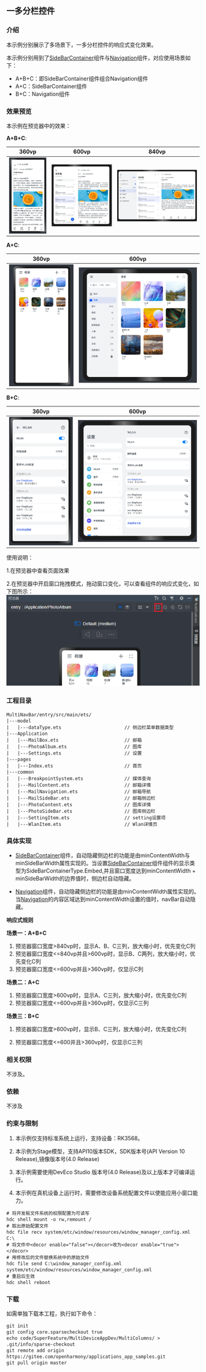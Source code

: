 ## 一多分栏控件

### 介绍

本示例分别展示了多场景下，一多分栏控件的响应式变化效果。

本示例分别用到了[SideBarContainer](https://gitee.com/openharmony/docs/blob/master/zh-cn/application-dev/reference/apis-arkui/arkui-ts/ts-container-sidebarcontainer.md)组件与[Navigation](https://gitee.com/openharmony/docs/blob/master/zh-cn/application-dev/reference/apis-arkui/arkui-ts/ts-basic-components-navigation.md)组件，对应使用场景如下：

* A+B+C：即SideBarContainer组件组合Navigation组件
* A+C：SideBarContainer组件
* B+C：Navigation组件



### 效果预览

本示例在预览器中的效果：

**A+B+C**:

| 360vp                               | 600vp                               | 840vp                               |
| ----------------------------------- | ----------------------------------- | ----------------------------------- |
| ![](screenshots/Devices/image3.png) | ![](screenshots/Devices/image2.png) | ![](screenshots/Devices/image1.png) |

**A+C**:

| 360vp                               | 600vp                               |
| ----------------------------------- | ----------------------------------- |
| ![](screenshots/Devices/image8.png) | ![](screenshots/Devices/image7.png) |



**B+C**:

| 360vp                                | 600vp                               |
| ------------------------------------ | ----------------------------------- |
| ![](screenshots/Devices/image10.png) | ![](screenshots/Devices/image9.png) |

使用说明：

1.在预览器中查看页面效果

2.在预览器中开启窗口拖拽模式，拖动窗口变化，可以查看组件的响应式变化，如下图所示：
![](screenshots/Devices/image11.png)


### 工程目录

```
MultiNavBar/entry/src/main/ets/
|---model
|   |---dataType.ets                       // 侧边栏菜单数据类型
|---Application                                  
|   |---MailBox.ets                        // 邮箱
|   |---PhotoAlbum.ets                     // 图库
|   |---Settings.ets                       // 设置
|---pages                                  
|   |---Index.ets                          // 首页
|---common                                    
|   |---BreakpointSystem.ets               // 媒体查询
|   |---MailContent.ets                    // 邮箱详情
|   |---MailNavigation.ets                 // 邮箱导航
|   |---MailSideBar.ets                    // 邮箱侧边栏
|   |---PhotoContent.ets            	   // 图库详情
|   |---PhotoSideBar.ets             	   // 图库侧边栏     
|   |---SettingItem.ets             	   // setting设置项  
|   |---WlanItem.ets             	       // Wlan详情页
```



### 具体实现

* [SideBarContainer](https://gitee.com/openharmony/docs/blob/master/zh-cn/application-dev/reference/apis-arkui/arkui-ts/ts-container-sidebarcontainer.md)组件，自动隐藏侧边栏的功能是由minContentWidth与minSideBarWidth属性实现的。当设置[SideBarContainer](https://gitee.com/openharmony/docs/blob/master/zh-cn/application-dev/reference/apis-arkui/arkui-ts/ts-container-sidebarcontainer.md)组件组件的显示类型为SideBarContainerType.Embed,并且窗口宽度达到minContentWidth + minSideBarWidth的边界值时，侧边栏自动隐藏。

* [Navigation](https://gitee.com/openharmony/docs/blob/master/zh-cn/application-dev/reference/apis-arkui/arkui-ts/ts-basic-components-navigation.md)组件，自动隐藏侧边栏的功能是由minContentWidth属性实现的。当[Navigation](https://gitee.com/openharmony/docs/blob/master/zh-cn/application-dev/reference/apis-arkui/arkui-ts/ts-basic-components-navigation.md)的内容区域达到minContentWidth设置的值时，navBar自动隐藏。



**响应式规则** 

**场景一：A+B+C**

1. 预览器窗口宽度>840vp时，显示A、B、C三列，放大缩小时，优先变化C列
2. 预览器窗口宽度<=840vp并且>600vp时，显示B、C两列，放大缩小时，优先变化C列
3. 预览器窗口宽度<=600vp并且>360vp时，仅显示C列

**场景二：A+C**

1. 预览器窗口宽度>600vp时，显示A、C三列，放大缩小时，优先变化C列
2. 预览器窗口宽度<=600vp并且>360vp时，仅显示C三列



**场景三：B+C**

1. 预览器窗口宽度>600vp时，显示B、C三列，放大缩小时，优先变化C列

2. 预览器窗口宽度<=600并且>360vp时，仅显示C三列

   

### 相关权限

不涉及。

### 依赖

不涉及

### 约束与限制

1. 本示例仅支持标准系统上运行，支持设备：RK3568。

2. 本示例为Stage模型，支持API10版本SDK，SDK版本号(API Version 10 Release),镜像版本号(4.0 Release)

3. 本示例需要使用DevEco Studio 版本号(4.0 Release)及以上版本才可编译运行。

4. 本示例在真机设备上运行时，需要修改设备系统配置文件以使能应用小窗口能力。

```
# 将开发板文件系统的权限配置为可读写
hdc shell mount -o rw,remount /
# 取出原始配置文件
hdc file recv system/etc/window/resources/window_manager_config.xml C:\
# 将文件中<decor enable="false"></decor>改为<decor enable="true"></decor>
# 用修改后的文件替换系统中的原始文件
hdc file send C:\window_manager_config.xml system/etc/window/resources/window_manager_config.xml
# 重启后生效
hdc shell reboot
```

### 下载

如需单独下载本工程，执行如下命令：

```
git init
git config core.sparsecheckout true
echo code/SuperFeature/MultiDeviceAppDev/MultiColumns/ > .git/info/sparse-checkout
git remote add origin https://gitee.com/openharmony/applications_app_samples.git
git pull origin master
```